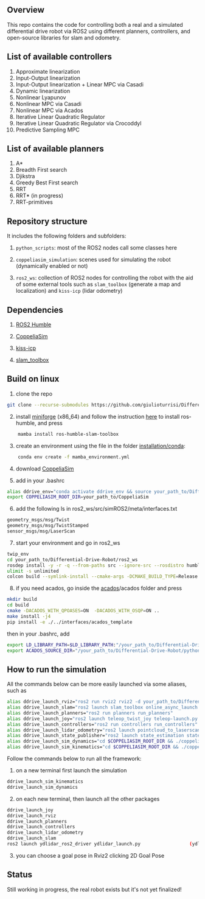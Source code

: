 ## Overview
This repo contains the code for controlling both a real and a simulated differential drive robot via ROS2 using different planners, controllers, and open-source libraries for slam and odometry. 


## List of available controllers
1. Approximate linearization
2. Input-Output linearization
3. Input-Output linearization + Linear MPC via Casadi
4. Dynamic linearization
5. Nonlinear Lyapunov
6. Nonlinear MPC via Casadi
7. Nonlinear MPC via Acados
8. Iterative Linear Quadratic Regulator
9. Iterative Linear Quadratic Regulator via Crocoddyl
10. Predictive Sampling MPC


## List of available planners
1. A*
2. Breadth First search
3. Djikstra
4. Greedy Best First search
5. RRT
6. RRT* (in progress)
7. RRT-primitives


## Repository structure
It includes the following folders and subfolders:

1. ```python_scripts```: most of the ROS2 nodes call some classes here
 
2. ```coppeliasim_simulation```: scenes used for simulating the robot (dynamically enabled or not)

3. ```ros2_ws```: collection of ROS2 nodes for controlling the robot with the aid of some external tools such as ```slam_toolbox``` (generate a map and localization) and ```kiss-icp``` (lidar odometry)

 
## Dependencies
1. [ROS2 Humble](https://docs.ros.org/en/humble/Installation.html)

2. [CoppeliaSim](https://www.coppeliarobotics.com/downloads)

3. [kiss-icp](https://github.com/PRBonn/kiss-icp)

4. [slam_toolbox](https://github.com/SteveMacenski/slam_toolbox)


## Build on linux
1. clone the repo
```sh
git clone --recurse-submodules https://github.com/giulioturrisi/Differential-Drive-Robot.git
```


2. install [miniforge](https://github.com/conda-forge/miniforge/releases) (x86_64) and follow the instruction [here](https://robostack.github.io/GettingStarted.html) to install ros-humble, and press
```sh
    mamba install ros-humble-slam-toolbox
``` 


3. create an environment using the file in the folder [installation/conda](https://github.com/giulioturrisi/Self-Balancing-Robot/tree/master/installation/conda):

```sh
    conda env create -f mamba_environment.yml
``` 

4. download [CoppeliaSim](https://www.coppeliarobotics.com/) 

5. add in your .bashrc

```sh
alias ddrive_env="conda activate ddrive_env && source your_path_to/Differential-Drive-Robot/ros2_ws/install/setup.bash"
export COPPELIASIM_ROOT_DIR=your_path_to/CoppeliaSim
```

6. add the following ls in ros2_ws/src/simROS2/meta/interfaces.txt 
```sh
geometry_msgs/msg/Twist
geometry_msgs/msg/TwistStamped
sensor_msgs/msg/LaserScan
```

7. start your environment and go in ros2_ws
```sh
twip_env
cd your_path_to/Differential-Drive-Robot/ros2_ws
rosdep install -y -r -q --from-paths src --ignore-src --rosdistro humble
ulimit -s unlimited
colcon build --symlink-install --cmake-args -DCMAKE_BUILD_TYPE=Release
```

8. if you need acados, go inside the [acados](https://github.com/giulioturrisi/Differential-Drive-Robott/tree/master/python_scripts/controllers/acados)/acados folder and press
  
```sh
mkdir build
cd build
cmake -DACADOS_WITH_QPOASES=ON  -DACADOS_WITH_OSQP=ON ..
make install -j4
pip install -e ./../interfaces/acados_template
```
then in your .bashrc, add
```sh
export LD_LIBRARY_PATH=$LD_LIBRARY_PATH:"/your_path_to/Differential-Drive-Robot/python_scripts/controllers/acados/lib"
export ACADOS_SOURCE_DIR="/your_path_to/Differential-Drive-Robot/python_scripts/controllers/acados"
```



## How to run the simulation
All the commands below can be more easily launched via some aliases, such as

```sh
alias ddrive_launch_rviz="ros2 run rviz2 rviz2 -d your_path_to/Differential-Drive-Robot/ros2_ws/src/utilities/rviz_config/common.rviz"
alias ddrive_launch_slam="ros2 launch slam_toolbox online_async_launch.py"
alias ddrive_launch_planners="ros2 run planners run_planners"
alias ddrive_launch_joy="ros2 launch teleop_twist_joy teleop-launch.py joy_config:='xbox'"
alias ddrive_launch_controllers="ros2 run controllers run_controllers"
alias ddrive_launch_lidar_odometry="ros2 launch pointcloud_to_laserscan sample_laserscan_to_pointcloud_launch.py | ros2 launch kiss_icp odometry.launch.py topic:=/pointcloud visualize:=false child_frame:=base_footprint max_range:=5.0 min_range:=0.2"
alias ddrive_launch_state_publisher="ros2 launch state_estimation state_publisher_launch.py "
alias ddrive_launch_sim_dynamics="cd $COPPELIASIM_ROOT_DIR && ./coppeliaSim.sh -f /your_path_to/Differential-Drive-Robot/coppeliasim_simulation/dynamics.ttt"
alias ddrive_launch_sim_kinematics="cd $COPPELIASIM_ROOT_DIR && ./coppeliaSim.sh -f your_path_to/Differential-Drive-Robot/coppeliasim_simulation/kinematics.ttt"
```

Follow the commands below to run all the framework:

1. on a new terminal first launch the simulation 
```sh
ddrive_launch_sim_kinematics                                              (scene with kinematics)
ddrive_launch_sim_dynamics                                                (scene with dynamics)
```

2. on each new terminal, then launch all the other packages 
```sh
ddrive_launch_joy                                                         (to use the joystick)
ddrive_launch_rviz                                                        (visualization)
ddrive_launch_planners                                                    (planning)
ddrive_launch_controllers                                                 (control)
ddrive_launch_lidar_odometry                                              (tf and kiss-icp)
ddrive_launch_slam                                                        (slam-toolbox)
ros2 launch ydlidar_ros2_driver ydlidar_launch.py                  (ydlidar - only real robot)
```

3. you can choose a goal pose in Rviz2 clicking 2D Goal Pose
   

## Status
Still working in progress, the real robot exists but it's not yet finalized!

